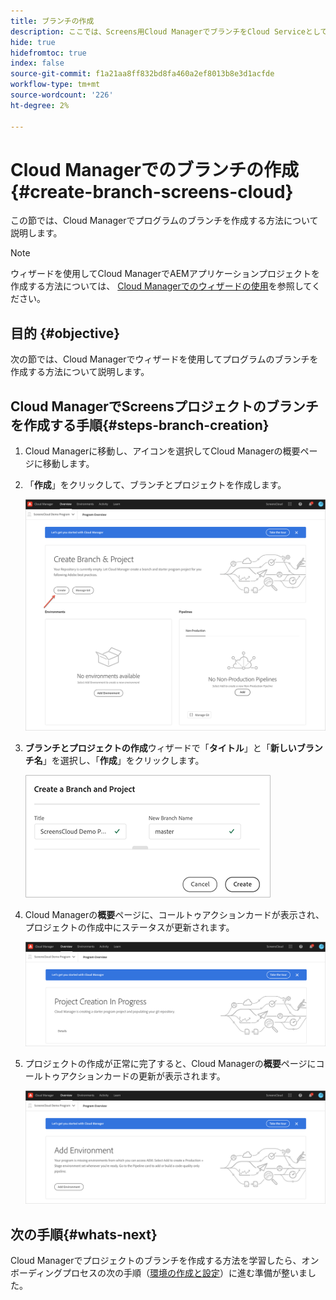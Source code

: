 ```yaml
---
title: ブランチの作成
description: ここでは、Screens用Cloud ManagerでブランチをCloud Serviceとして作成する方法について説明します。
hide: true
hidefromtoc: true
index: false
source-git-commit: f1a21aa8ff832bd8fa460a2ef8013b8e3d1acfde
workflow-type: tm+mt
source-wordcount: '226'
ht-degree: 2%

---
```



# Cloud Managerでのブランチの作成{#create-branch-screens-cloud}

この節では、Cloud Managerでプログラムのブランチを作成する方法について説明します。

>[!NOTE]
>ウィザードを使用してCloud ManagerでAEMアプリケーションプロジェクトを作成する方法については、 [Cloud Managerでのウィザードの使用](https://experienceleague.adobe.com/docs/experience-manager-cloud-service/onboarding/getting-access/create-application-project/using-the-wizard.html?lang=en)を参照してください。

## 目的 {#objective}

次の節では、Cloud Managerでウィザードを使用してプログラムのブランチを作成する方法について説明します。

## Cloud ManagerでScreensプロジェクトのブランチを作成する手順{#steps-branch-creation}

1. Cloud Managerに移動し、アイコンを選択してCloud Managerの概要ページに移動します。

1. 「**作成**」をクリックして、ブランチとプロジェクトを作成します。

   ![画像](/help/screens-cloud/assets/onboarding/create-branch1.png)

1. **ブランチとプロジェクトの作成**&#x200B;ウィザードで「**タイトル**」と「**新しいブランチ名**」を選択し、「**作成**」をクリックします。

   ![画像](/help/screens-cloud/assets/onboarding/create-branch2.png)

1. Cloud Managerの&#x200B;**概要**&#x200B;ページに、コールトゥアクションカードが表示され、プロジェクトの作成中にステータスが更新されます。

   ![画像](/help/screens-cloud/assets/onboarding/create-branch3.png)

1. プロジェクトの作成が正常に完了すると、Cloud Managerの&#x200B;**概要**&#x200B;ページにコールトゥアクションカードの更新が表示されます。

   ![画像](/help/screens-cloud/assets/onboarding/create-branch4.png)

## 次の手順{#whats-next}

Cloud Managerでプロジェクトのブランチを作成する方法を学習したら、オンボーディングプロセスの次の手順（[環境の作成と設定](/help/screens-cloud/onboarding-screens-cloud/creating-an-environment.md)）に進む準備が整いました。